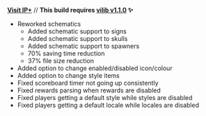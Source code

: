 **[Visit IP+](https://www.spigotmc.org/resources/105019/)** // **This build requires [vilib v1.1.0](https://github.com/Efnilite/vilib/releases/tag/v1.1.0) ✨**

- Reworked schematics
  - Added schematic support to signs
  - Added schematic support to skulls
  - Added schematic support to spawners
  - 70% saving time reduction
  - 37% file size reduction
- Added option to change enabled/disabled icon/colour
- Added option to change style items
- Fixed scoreboard timer not going up consistently
- Fixed rewards parsing when rewards are disabled
- Fixed players getting a default style while styles are disabled
- Fixed players getting a default locale while locales are disabled